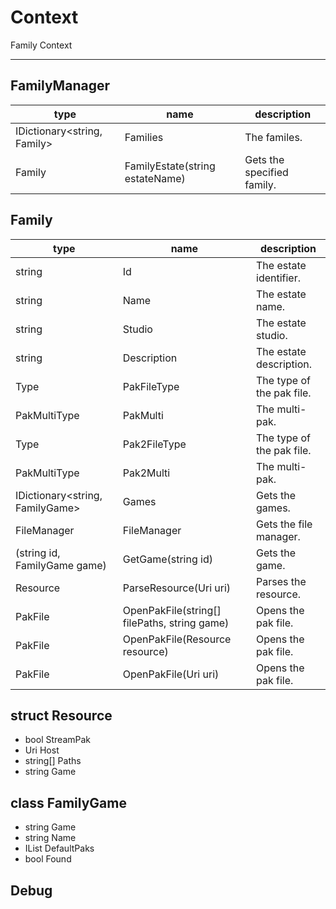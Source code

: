 Context
===============

Family Context

---

## FamilyManager

| type          | name          | description
| ---           | ---           | ---   
| IDictionary<string, Family> | Families | The familes.
| Family        | FamilyEstate(string estateName) | Gets the specified family.


## Family

| type          | name          | description
| ---           | ---           | ---   
| string        | Id            | The estate identifier.
| string        | Name          | The estate name.
| string        | Studio        | The estate studio.
| string        | Description   | The estate description.
| Type          | PakFileType   | The type of the pak file.
| PakMultiType  | PakMulti      | The multi-pak.
| Type          | Pak2FileType  | The type of the pak file.
| PakMultiType  | Pak2Multi     | The multi-pak.
| IDictionary<string, FamilyGame> | Games | Gets the games.
| FileManager   | FileManager   | Gets the file manager.
| (string id, FamilyGame game)  | GetGame(string id) | Gets the game.
| Resource      | ParseResource(Uri uri) | Parses the resource.
| PakFile | OpenPakFile(string[] filePaths, string game) | Opens the pak file.
| PakFile | OpenPakFile(Resource resource) | Opens the pak file.
| PakFile | OpenPakFile(Uri uri) | Opens the pak file.

## struct Resource
* bool StreamPak
* Uri Host
* string[] Paths
* string Game

## class FamilyGame
* string Game
* string Name
* IList<Uri> DefaultPaks
* bool Found


## Debug
